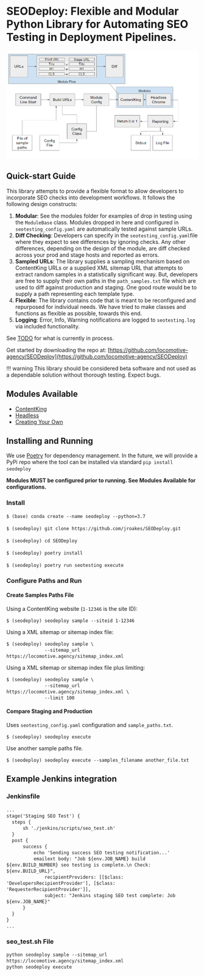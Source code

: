# SEODeploy: Flexible and Modular Python Library for Automating SEO Testing in Deployment Pipelines.

![SEODeploy](./images/overview.png "SEODeploy Overview")


## Quick-start Guide
This library attempts to provide a flexible format to allow developers to incorporate SEO checks into development workflows.  It follows the following design constructs:

1. **Modular**: See the modules folder for examples of drop in testing using the `ModuleBase` class.  Modules dropped in here and configured in `seotesting_config.yaml` are automatically tested against sample URLs.
2. **Diff Checking**: Developers can specify in the `seotesting_config.yaml`file where they expect to see differences by ignoring checks.  Any other differences, depending on the design of the module, are diff checked across your prod and stage hosts and reported as errors.
3. **Sampled URLs**: The library supplies a sampling mechanism based on ContentKing URLs or a supplied XML sitemap URL that attempts to extract random samples in a statistically significant way.  But, developers are free to supply their own paths in the `path_samples.txt` file which are used to diff against production and staging.  One good route would be to supply a path representing each template type.
4. **Flexible**: The library contains code that is meant to be reconfigured and repurposed for individual needs.  We have tried to make classes and functions as flexible as possible, towards this end.
5. **Logging**: Error, Info, Warning notifications are logged to `seotesting.log` via included functionality.


See [TODO](todo.md) for what is currently in process.

Get started by downloading the repo at: [https://github.com/locomotive-agency/SEODeploy](https://github.com/locomotive-agency/SEODeploy)

!!! warning
    This library should be considered beta software and not used as a dependable
    solution without thorough testing.  Expect bugs.


## Modules Available
* [ContentKing](modules/contentking.md)
* [Headless](modules/headless.md)
* [Creating Your Own](modules/creating.md)


## Installing and Running
We use [Poetry](https://python-poetry.org/) for dependency management.  In the future, we will provide a PyPi repo where
the tool can be installed via standard `pip install seodeploy`

**Modules MUST be configured prior to running.  See Modules Available for configurations.**

### Install

    $ (base) conda create --name seodeploy --python=3.7

    $ (seodeploy) git clone https://github.com/jroakes/SEODeploy.git

    $ (seodeploy) cd SEODeploy

    $ (seodeploy) poetry install

    $ (seodeploy) poetry run seotesting execute


### Configure Paths and Run

#### Create Samples Paths File

Using a ContentKing website (`1-12346` is the site ID):

    $ (seodeploy) seodeploy sample --siteid 1-12346


Using a XML sitemap or sitemap index file:

    $ (seodeploy) seodeploy sample \
                  --sitemap_url https://locomotive.agency/sitemap_index.xml


Using a XML sitemap or sitemap index file plus limiting:

    $ (seodeploy) seodeploy sample \
                  --sitemap_url https://locomotive.agency/sitemap_index.xml \
                  --limit 100


#### Compare Staging and Production

Uses `seotesting_config.yaml` configuration and `sample_paths.txt`.

    $ (seodeploy) seodeploy execute

Use another sample paths file.

    $ (seodeploy) seodeploy execute --samples_filename another_file.txt



## Example Jenkins integration

### Jenkinsfile

    ...
    stage('Staging SEO Test') {
      steps {
          sh './jenkins/scripts/seo_test.sh'
      }
      post {
          success {
              echo 'Sending success SEO testing notification...'
              emailext body: "Job ${env.JOB_NAME} build ${env.BUILD_NUMBER} seo testing is complete.\n Check: ${env.BUILD_URL}",
                  recipientProviders: [[$class: 'DevelopersRecipientProvider'], [$class: 'RequesterRecipientProvider']],
                  subject: "Jenkins staging SEO test complete: Job ${env.JOB_NAME}"
          }
      }
    }
    ...

### seo_test.sh File

    python seodeploy sample --sitemap_url https://locomotive.agency/sitemap_index.xml
    python seodeploy execute
